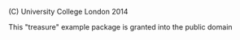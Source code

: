 (C) University College London 2014

This "treasure" example package is granted into the public domain